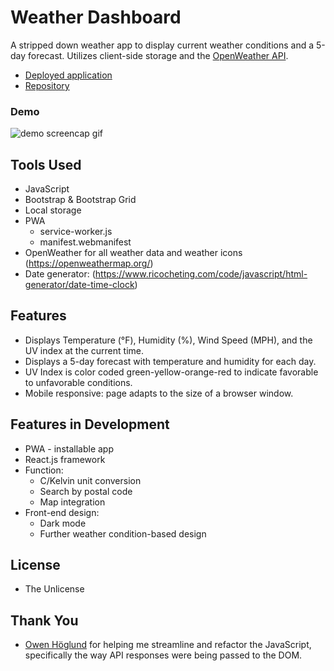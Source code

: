 # Weather Dashboard
A stripped down weather app to display current weather conditions and a 5-day forecast. Utilizes client-side storage and the [OpenWeather API](https://openweathermap.org/).

* [Deployed application](https://coryjquirk.github.io/weather-dashboard/index.html)
* [Repository](https://github.com/coryjquirk/weather-dashboard)
### Demo
<img src="https://coryjquirk.github.io/weather-dashboard/weatherdashboard.gif" alt="demo screencap gif">

## Tools Used
* JavaScript
* Bootstrap & Bootstrap Grid
* Local storage
* PWA
  * service-worker.js
  * manifest.webmanifest
* OpenWeather for all weather data and weather icons (https://openweathermap.org/)
* Date generator: (https://www.ricocheting.com/code/javascript/html-generator/date-time-clock)

## Features
* Displays Temperature (°F), Humidity (%), Wind Speed (MPH), and the UV index at the current time.
* Displays a 5-day forecast with temperature and humidity for each day.
* UV Index is color coded green-yellow-orange-red to indicate favorable to unfavorable conditions.
* Mobile responsive: page adapts to the size of a browser window.

## Features in Development
* PWA - installable app
* React.js framework
* Function:
  * C/Kelvin unit conversion
  * Search by postal code
  * Map integration
* Front-end design:
  * Dark mode
  * Further weather condition-based design 

## License
* The Unlicense

## Thank You
* [Owen Höglund](https://github.com/Othedough) for helping me streamline and refactor the JavaScript, specifically the way API responses were being passed to the DOM.
